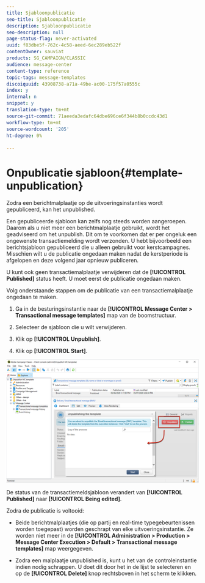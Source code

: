 ```yaml
---
title: Sjabloonpublicatie
seo-title: Sjabloonpublicatie
description: Sjabloonpublicatie
seo-description: null
page-status-flag: never-activated
uuid: f83dbe5f-762c-4c58-aeed-6ec289eb522f
contentOwner: sauviat
products: SG_CAMPAIGN/CLASSIC
audience: message-center
content-type: reference
topic-tags: message-templates
discoiquuid: 43908738-a71a-49be-ac00-175f57a0555c
index: y
internal: n
snippet: y
translation-type: tm+mt
source-git-commit: 71aeeda3edafc64dbe696ce6f344b8b0ccdc43d1
workflow-type: tm+mt
source-wordcount: '205'
ht-degree: 0%

---
```



# Onpublicatie sjabloon{#template-unpublication}

Zodra een berichtmalplaatje op de uitvoeringsinstanties wordt gepubliceerd, kan het unpublished.

Een gepubliceerde sjabloon kan zelfs nog steeds worden aangeroepen. Daarom als u niet meer een berichtmalplaatje gebruikt, wordt het geadviseerd om het unpublish. Dit om te voorkomen dat er per ongeluk een ongewenste transactiemelding wordt verzonden. U hebt bijvoorbeeld een berichtsjabloon gepubliceerd die u alleen gebruikt voor kerstcampagnes. Misschien wilt u de publicatie ongedaan maken nadat de kerstperiode is afgelopen en deze volgend jaar opnieuw publiceren.

U kunt ook geen transactiemalplaatje verwijderen dat de **[!UICONTROL Published]** status heeft. U moet eerst de publicatie ongedaan maken.

Volg onderstaande stappen om de publicatie van een transactiemalplaatje ongedaan te maken.

1. Ga in de besturingsinstantie naar de **[!UICONTROL Message Center > Transactional message templates]** map van de boomstructuur.
1. Selecteer de sjabloon die u wilt verwijderen.
1. Klik op **[!UICONTROL Unpublish]**.

   <!--1. Fill in the **[!UICONTROL Log of the process]** field.-->

1. Klik op **[!UICONTROL Start]**.

![](assets/message-center-unpublish.png)

De status van de transactiemeldsjabloon verandert van **[!UICONTROL Published]** naar **[!UICONTROL Being edited]**.

Zodra de publicatie is voltooid:

* Beide berichtmalplaatjes (die op partij en real-time typegebeurtenissen worden toegepast) worden geschrapt van elke uitvoeringsinstantie. Ze worden niet meer in de **[!UICONTROL Administration > Production > Message Center Execution > Default > Transactional message templates]** map weergegeven.

* Zodra een malplaatje unpublished is, kunt u het van de controleinstantie indien nodig schrappen. U doet dit door het in de lijst te selecteren en op de **[!UICONTROL Delete]** knop rechtsboven in het scherm te klikken.